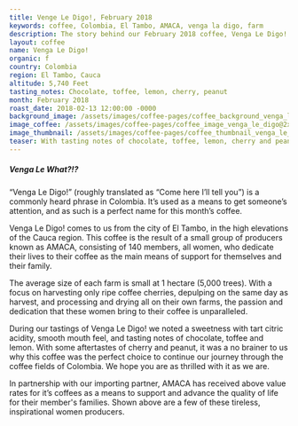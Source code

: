 ```yaml
---
title: Venge Le Digo!, February 2018
keywords: coffee, Colombia, El Tambo, AMACA, venga la digo, farm
description: The story behind our February 2018 coffee, Venga Le Digo!
layout: coffee
name: Venga Le Digo!
organic: f
country: Colombia
region: El Tambo, Cauca
altitude: 5,740 Feet
tasting_notes: Chocolate, toffee, lemon, cherry, peanut
month: February 2018
roast_date: 2018-02-13 12:00:00 -0000
background_image: /assets/images/coffee-pages/coffee_background_venga_le_digo@2x.jpg
image_coffee: /assets/images/coffee-pages/coffee_image_venga_le_digo@2x.jpg
image_thumbnail: /assets/images/coffee-pages/coffee_thumbnail_venga_le_digo@2x.jpg
teaser: With tasting notes of chocolate, toffee, lemon, cherry and peanuts, Venga Le Digo! is sweet and complex, just like it's all women farmers.
---
```

<h5>Venga Le What?!?</h5>
<p>“Venga Le Digo!” (roughly translated as “Come here I’ll tell you”) is a commonly heard phrase in Colombia. It’s used as a means to get someone’s attention, and as such is a perfect name for this month’s coffee.</p>
<p>Venga Le Digo! comes to us from the city of El Tambo, in the high elevations of the Cauca region. This coffee is the result of a small group of producers known as AMACA, consisting of 140 members, all women, who dedicate their lives to their coffee as the main means of support for themselves and their family.</p>
<p>The average size of each farm is small at 1 hectare (5,000 trees). With a focus on harvesting only ripe coffee cherries, depulping on the same day as harvest, and processing and drying all on their own farms, the passion and dedication that these women bring to their coffee is unparalleled.</p>
<p>During our tastings of Venga Le Digo! we noted a sweetness with tart citric acidity, smooth mouth feel, and tasting notes of chocolate, toffee and lemon. With some aftertastes of cherry and peanut, it was a no brainer to us why this coffee was the perfect choice to continue our journey through the coffee fields of Colombia. We hope you are as thrilled with it as we are.</p>
<p class="footnote">In partnership with our importing partner, AMACA has received above value rates for it’s coffees as a means to support and advance the quality of life for their member's families. Shown above are a few of these tireless, inspirational women producers.</p>